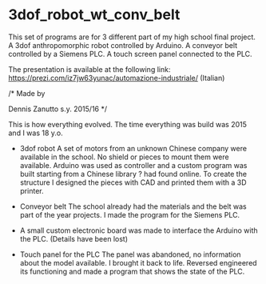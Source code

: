 # 3dof_robot_wt_conv_belt
 This set of programs are for 3 different part of my high school final project. A 3dof anthropomorphic robot controlled by Arduino. A conveyor belt controlled by a Siemens PLC. A touch screen panel connected to the PLC. 

The presentation is available at the following link: https://prezi.com/iz7jw63yunac/automazione-industriale/  (Italian)

/* 
	Made by 

Dennis Zanutto 
s.y. 2015/16
*/

This is how everything evolved.
The time everything was build was 2015 and I was 18 y.o. 

- 3dof robot
A set of motors from an unknown Chinese company were available in the school.
No shield or pieces to mount them were available. 
Arduino was used as controller and a custom program was built starting from a Chinese library ? had found online.
To create the structure I designed the pieces with CAD and printed them with a 3D printer. 

- Conveyor belt
The school already had the materials and the belt was part of the year projects. 
I made the program for the Siemens PLC. 

- A small custom electronic board was made to interface the Arduino with the PLC. (Details have been lost)

- Touch panel for the PLC
The panel was abandoned, no information about the model available. I brought it back to life. Reversed engineered its functioning and made a program that shows the state of the PLC. 
